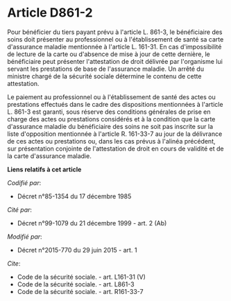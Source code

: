 # Article D861-2

Pour bénéficier du tiers payant prévu à l'article L. 861-3, le bénéficiaire des soins doit présenter au professionnel ou à
l'établissement de santé sa carte d'assurance maladie mentionnée à l'article L. 161-31. En cas d'impossibilité de lecture de
la carte ou d'absence de mise à jour de cette dernière, le bénéficiaire peut présenter l'attestation de droit délivrée par
l'organisme lui servant les prestations de base de l'assurance maladie. Un arrêté du ministre chargé de la sécurité sociale
détermine le contenu de cette attestation. 

Le paiement au professionnel ou à l'établissement de santé des actes ou prestations effectués dans le cadre des dispositions
mentionnées à l'article L. 861-3 est garanti, sous réserve des conditions générales de prise en charge des actes ou
prestations considérés et à la condition que la carte d'assurance maladie du bénéficiaire des soins ne soit pas inscrite sur
la liste d'opposition mentionnée à l'article R. 161-33-7 au jour de la délivrance de ces actes ou prestations ou, dans les
cas prévus à l'alinéa précédent, sur présentation conjointe de l'attestation de droit en cours de validité et de la carte
d'assurance maladie.

**Liens relatifs à cet article**

_Codifié par_:

  - Décret n°85-1354 du 17 décembre 1985

_Cité par_:

  - Décret n°99-1079 du 21 décembre 1999 - art. 2 (Ab)

_Modifié par_:

  - Décret n°2015-770 du 29 juin 2015 - art. 1

_Cite_:

  - Code de la sécurité sociale. - art. L161-31 (V)
  - Code de la sécurité sociale. - art. L861-3
  - Code de la sécurité sociale. - art. R161-33-7
